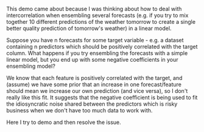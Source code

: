 This demo came about because I was thinking about how to deal with intercorrelation when ensembling several forecasts (e.g. if you try to mix together 10 different predictions of the weather tomorrow to create a single better quality prediction of tomorrow's weather) in a linear model.

Suppose you have n forecasts for some target variable - e.g. a dataset containing n predictors which should be positively correlated with the target column. What happens if you try ensembling the forecasts with a simple linear model, but you end up with some negative coefficients in your ensembling model?

We know that each feature is positively correlated with the target, and (assume) we have some prior that an increase in one forecast/feature should mean we increase our own prediction (and vice versa), so I don't really like this fit. It suggests that the negative coefficient is being used to fit the idiosyncratic noise shared between the predictors which is risky business when we don't have too much data to work with.

Here I try to demo and then resolve the issue.
